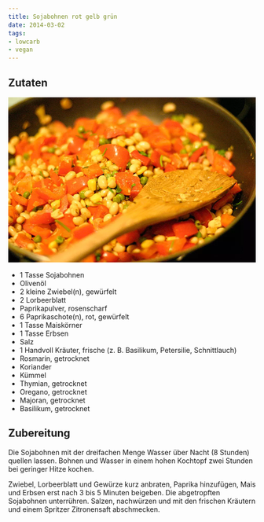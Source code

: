 ```yaml
---
title: Sojabohnen rot gelb grün
date: 2014-03-02
tags:
- lowcarb
- vegan
---
```


## Zutaten
![](/img/sojabohnen-rot-gelb-gruen.webp)

- 1 Tasse        Sojabohnen
- Olivenöl
- 2 kleine       Zwiebel(n), gewürfelt
- 2      Lorbeerblatt
- Paprikapulver, rosenscharf
- 6      Paprikaschote(n), rot, gewürfelt
- 1 Tasse        Maiskörner
- 1 Tasse        Erbsen
- Salz
- 1 Handvoll     Kräuter, frische (z. B. Basilikum, Petersilie, Schnittlauch)
- Rosmarin, getrocknet
- Koriander
- Kümmel
- Thymian, getrocknet
- Oregano, getrocknet
- Majoran, getrocknet
- Basilikum, getrocknet

## Zubereitung
Die Sojabohnen mit der dreifachen Menge Wasser über Nacht (8 Stunden) quellen lassen. Bohnen und Wasser in einem hohen Kochtopf zwei Stunden bei geringer Hitze kochen.

Zwiebel, Lorbeerblatt und Gewürze kurz anbraten, Paprika hinzufügen, Mais und Erbsen erst nach 3 bis 5 Minuten beigeben. Die abgetropften Sojabohnen unterrühren. Salzen, nachwürzen und mit den frischen Kräutern und einem Spritzer Zitronensaft abschmecken.
